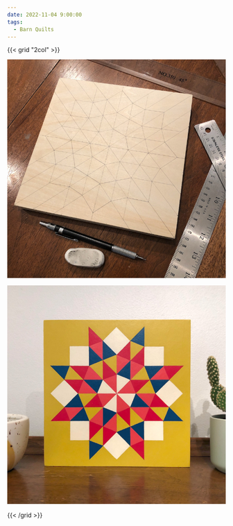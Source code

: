 ```yaml
---
date: 2022-11-04 9:00:00
tags:
  - Barn Quilts
---
```


{{< grid "2col" >}}

![1](01.jpg)

![2](02.jpg)

{{< /grid >}}
